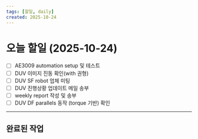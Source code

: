 ```yaml
---
tags: [할일, daily]
created: 2025-10-24
---
```


# 오늘 할일 (2025-10-24)

- [ ] AE3009 automation setup 및 테스트
- [ ] DUV 이미지 진동 확인(with 권형)
- [ ] DUV SF robot 업체 미팅
- [ ] DUV 진행상황 업데이트 메일 송부
- [ ] weekly report 작성 및 송부
- [ ] DUV DF parallels 동작 (torque 기반) 확인

---

## 완료된 작업
<!-- 완료한 항목은 자동으로 여기에 표시됩니다 -->
